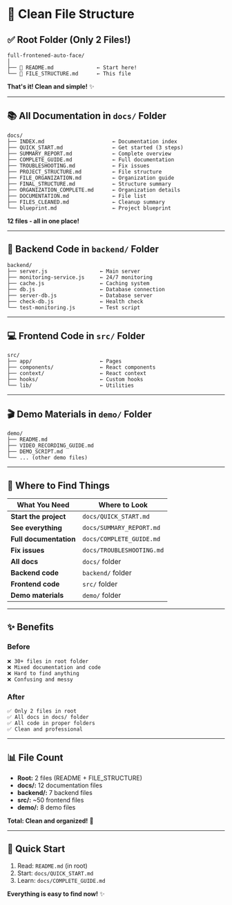 # 📁 Clean File Structure

## ✅ Root Folder (Only 2 Files!)

```
full-frontened-auto-face/
│
├── 📄 README.md              ← Start here!
└── 📄 FILE_STRUCTURE.md      ← This file
```

**That's it! Clean and simple!** ✨

---

## 📚 All Documentation in `docs/` Folder

```
docs/
├── INDEX.md                      ← Documentation index
├── QUICK_START.md                ← Get started (3 steps)
├── SUMMARY_REPORT.md             ← Complete overview
├── COMPLETE_GUIDE.md             ← Full documentation
├── TROUBLESHOOTING.md            ← Fix issues
├── PROJECT_STRUCTURE.md          ← File structure
├── FILE_ORGANIZATION.md          ← Organization guide
├── FINAL_STRUCTURE.md            ← Structure summary
├── ORGANIZATION_COMPLETE.md      ← Organization details
├── DOCUMENTATION.md              ← File list
├── FILES_CLEANED.md              ← Cleanup summary
└── blueprint.md                  ← Project blueprint
```

**12 files - all in one place!**

---

## 🔧 Backend Code in `backend/` Folder

```
backend/
├── server.js                 ← Main server
├── monitoring-service.js     ← 24/7 monitoring
├── cache.js                  ← Caching system
├── db.js                     ← Database connection
├── server-db.js              ← Database server
├── check-db.js               ← Health check
└── test-monitoring.js        ← Test script
```

---

## 💻 Frontend Code in `src/` Folder

```
src/
├── app/                      ← Pages
├── components/               ← React components
├── context/                  ← React context
├── hooks/                    ← Custom hooks
└── lib/                      ← Utilities
```

---

## 🎬 Demo Materials in `demo/` Folder

```
demo/
├── README.md
├── VIDEO_RECORDING_GUIDE.md
├── DEMO_SCRIPT.md
└── ... (other demo files)
```

---

## 🎯 Where to Find Things

| What You Need | Where to Look |
|---------------|---------------|
| **Start the project** | `docs/QUICK_START.md` |
| **See everything** | `docs/SUMMARY_REPORT.md` |
| **Full documentation** | `docs/COMPLETE_GUIDE.md` |
| **Fix issues** | `docs/TROUBLESHOOTING.md` |
| **All docs** | `docs/` folder |
| **Backend code** | `backend/` folder |
| **Frontend code** | `src/` folder |
| **Demo materials** | `demo/` folder |

---

## ✨ Benefits

### Before
```
❌ 30+ files in root folder
❌ Mixed documentation and code
❌ Hard to find anything
❌ Confusing and messy
```

### After
```
✅ Only 2 files in root
✅ All docs in docs/ folder
✅ All code in proper folders
✅ Clean and professional
```

---

## 📊 File Count

- **Root:** 2 files (README + FILE_STRUCTURE)
- **docs/:** 12 documentation files
- **backend/:** 7 backend files
- **src/:** ~50 frontend files
- **demo/:** 8 demo files

**Total: Clean and organized!** 🎉

---

## 🚀 Quick Start

1. Read: `README.md` (in root)
2. Start: `docs/QUICK_START.md`
3. Learn: `docs/COMPLETE_GUIDE.md`

**Everything is easy to find now!** ✨
